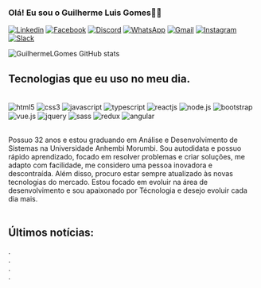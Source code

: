 ### Olá! Eu sou o Guilherme Luis Gomes👨‍💻

[![Linkedin](https://img.shields.io/badge/LinkedIn-0077B5?style=for-the-badge&logo=linkedin&logoColor=white)](https://www.linkedin.com/in/guilherme-luis-gomes-0b9988191)
[![Facebook](https://img.shields.io/badge/Facebook-1877F2?style=for-the-badge&logo=facebook&logoColor=white)](https://web.facebook.com/guilherme.luisgomes.56)
[![Discord](https://img.shields.io/badge/Discord-7289DA?style=for-the-badge&logo=discord&logoColor=white)](https://discord.gg/Guilherme.L.Gomes#7365)
[![WhatsApp](https://img.shields.io/badge/WhatsApp-25D366?style=for-the-badge&logo=whatsapp&logoColor=white)](https://api.whatsapp.com/send?phone=5511969790442)
[![Gmail](https://img.shields.io/badge/Gmail-D14836?style=for-the-badge&logo=gmail&logoColor=white)](mailto:guilhermeluisgomes27@gmail.com)
[![Instagram](https://img.shields.io/badge/Instagram-E4405F?style=for-the-badge&logo=instagram&logoColor=white)](https://www.instagram.com/guilherme.l.gomes) [![Slack](https://img.shields.io/badge/Slack-4A154B?style=for-the-badge&logo=slack&logoColor=white)](https://app.slack.com/client/T02DQU97U9X/C02DQUHHKSM)

![GuilhermeLGomes GitHub stats](https://github-readme-stats.vercel.app/api?username=GuilhermeLGomes&show_icons=true&theme=dracula)




## Tecnologias que eu uso no meu dia.

<div style="display:block"><br/>
 <img align="center" src="https://img.shields.io/badge/HTML5-E34F26?style=for-the-badge&logo=html5&logoColor=white" alt="html5">

 <img align="center" src="https://img.shields.io/badge/CSS3-1572B6?style=for-the-badge&logo=css3&logoColor=white" alt="css3">

 <img align="center" src="https://img.shields.io/badge/JavaScript-F7DF1E?style=for-the-badge&logo=javascript&logoColor=black" alt="javascript">

 <img align="center" src="https://img.shields.io/badge/TypeScript-007ACC?style=for-the-badge&logo=typescript&logoColor=white" alt="typescript">

 <img align="center" src="https://img.shields.io/badge/React-20232A?style=for-the-badge&logo=react&logoColor=61DAFB" alt="reactjs">

 <img align="center" src="https://img.shields.io/badge/Node.js-43853D?style=for-the-badge&logo=node.js&logoColor=white" alt="node.js">

 <img align="center" src="https://img.shields.io/badge/Bootstrap-563D7C?style=for-the-badge&logo=bootstrap&logoColor=white" alt="bootstrap">

 <img align="center" src="https://img.shields.io/badge/Vue.js-35495E?style=for-the-badge&logo=vue.js&logoColor=4FC08D" alt="vue.js">

 <img align="center" src="https://img.shields.io/badge/jQuery-0769AD?style=for-the-badge&logo=jquery&logoColor=white" alt="jquery">

 <img align="center" src="https://img.shields.io/badge/Sass-CC6699?style=for-the-badge&logo=sass&logoColor=white" alt="sass">

 <img align="center" src="https://img.shields.io/badge/Redux-593D88?style=for-the-badge&logo=redux&logoColor=white" alt="redux">

 <img align="center" src="https://img.shields.io/badge/Angular-DD0031?style=for-the-badge&logo=angular&logoColor=white" alt="angular">
</div><br/>

Possuo 32 anos e estou graduando em Análise e Desenvolvimento de Sistemas na Universidade Anhembi Morumbi.
Sou autodidata e possuo rápido aprendizado, focado em resolver problemas e criar soluções, me adapto com facilidade, me considero uma pessoa inovadora e descontraída. Além disso, procuro estar sempre atualizado às novas tecnologias do mercado.
Estou focado em evoluir na área de desenvolvimento e sou apaixonado por Técnologia e desejo evoluir cada dia mais.
<br/>
<br/>

## Últimos notícias:
. 
<br/>
.
<br/>
.
<br/>
.

